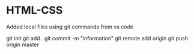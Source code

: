 # HTML-CSS

Added local files using git commands from vs code

<open the folder in vs code terminal>
git init
git add .
git commit -m "information"
git remote add origin <url of the new repo created>
git push origin master

